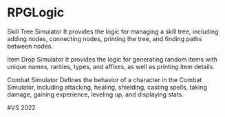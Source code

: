 # RPGLogic
Skill Tree Simulator
It provides the logic for managing a skill tree, including adding nodes, connecting nodes, printing the tree, and finding paths between nodes.

Item Drop Simulator
It provides the logic for generating random items with unique names, rarities, types, and affixes, as well as printing item details.

Combat Simulator
Defines the behavior of a character in the Combat Simulator, including attacking, healing, shielding, casting spells, taking damage, gaining experience, leveling up, and displaying stats.

#VS 2022
